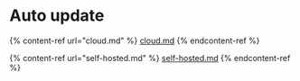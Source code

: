 # Auto update

{% content-ref url="cloud.md" %}
[cloud.md](cloud.md)
{% endcontent-ref %}

{% content-ref url="self-hosted.md" %}
[self-hosted.md](self-hosted.md)
{% endcontent-ref %}
